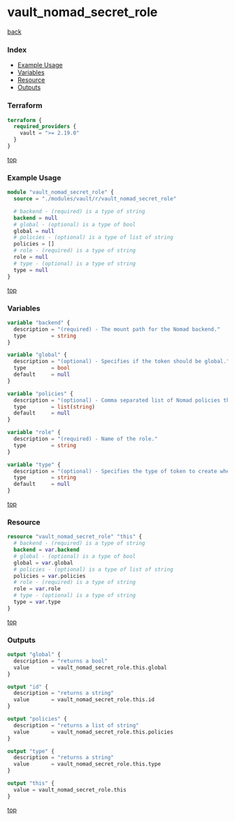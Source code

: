 # vault_nomad_secret_role

[back](../vault.md)

### Index

- [Example Usage](#example-usage)
- [Variables](#variables)
- [Resource](#resource)
- [Outputs](#outputs)

### Terraform

```terraform
terraform {
  required_providers {
    vault = ">= 2.19.0"
  }
}
```

[top](#index)

### Example Usage

```terraform
module "vault_nomad_secret_role" {
  source = "./modules/vault/r/vault_nomad_secret_role"

  # backend - (required) is a type of string
  backend = null
  # global - (optional) is a type of bool
  global = null
  # policies - (optional) is a type of list of string
  policies = []
  # role - (required) is a type of string
  role = null
  # type - (optional) is a type of string
  type = null
}
```

[top](#index)

### Variables

```terraform
variable "backend" {
  description = "(required) - The mount path for the Nomad backend."
  type        = string
}

variable "global" {
  description = "(optional) - Specifies if the token should be global."
  type        = bool
  default     = null
}

variable "policies" {
  description = "(optional) - Comma separated list of Nomad policies the token is going to be created against. These need to be created beforehand in Nomad."
  type        = list(string)
  default     = null
}

variable "role" {
  description = "(required) - Name of the role."
  type        = string
}

variable "type" {
  description = "(optional) - Specifies the type of token to create when using this role. Valid values are \"client\" or \"management\"."
  type        = string
  default     = null
}
```

[top](#index)

### Resource

```terraform
resource "vault_nomad_secret_role" "this" {
  # backend - (required) is a type of string
  backend = var.backend
  # global - (optional) is a type of bool
  global = var.global
  # policies - (optional) is a type of list of string
  policies = var.policies
  # role - (required) is a type of string
  role = var.role
  # type - (optional) is a type of string
  type = var.type
}
```

[top](#index)

### Outputs

```terraform
output "global" {
  description = "returns a bool"
  value       = vault_nomad_secret_role.this.global
}

output "id" {
  description = "returns a string"
  value       = vault_nomad_secret_role.this.id
}

output "policies" {
  description = "returns a list of string"
  value       = vault_nomad_secret_role.this.policies
}

output "type" {
  description = "returns a string"
  value       = vault_nomad_secret_role.this.type
}

output "this" {
  value = vault_nomad_secret_role.this
}
```

[top](#index)